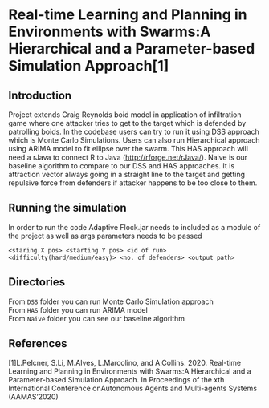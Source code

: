 # Real-time Learning and Planning in Environments with Swarms:A Hierarchical and a Parameter-based Simulation Approach[1]

## Introduction
Project extends Craig Reynolds boid model in application of infiltration game where
one attacker tries to get to the target which is defended by patrolling boids.
In the codebase users can try to run it using DSS approach which is Monte Carlo Simulations.
Users can also run Hierarchical approach using ARIMA model to fit ellipse over the swarm. This HAS approach will need a rJava to connect R to Java (http://rforge.net/rJava/).
Naive is our baseline algorithm to compare to our DSS and HAS approaches. It is attraction vector always
going in a straight line to the target and getting repulsive force from defenders if attacker happens to be too close to them. 

## Running the simulation
In order to run the code Adaptive Flock.jar needs to included as a module
of the project as well as args parameters needs to be passed

```<staring X pos> <starting Y pos> <id of run> <difficulty(hard/medium/easy)> <no. of defenders> <output path>```

## Directories
From `DSS` folder you can run Monte Carlo Simulation approach  
From `HAS` folder you can run ARIMA model  
From `Naive` folder you can see our baseline algorithm

## References
[1]L.Pelcner, S.Li, M.Alves, L.Marcolino, and A.Collins. 2020. Real-time Learning and Planning in Environments with Swarms:A Hierarchical and a Parameter-based Simulation Approach. In Proceedings of the xth International Conference onAutonomous Agents and Multi-agents Systems (AAMAS’2020)